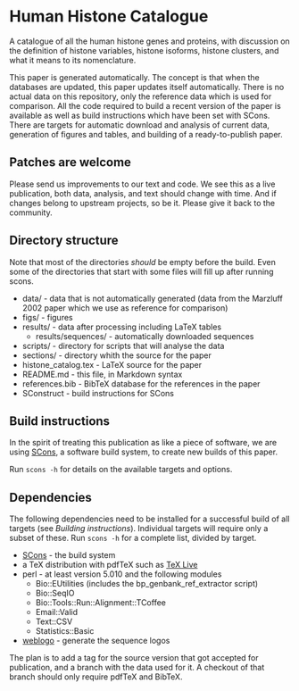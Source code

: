 Human Histone Catalogue
=======================

A catalogue of all the human histone genes and proteins, with discussion
on the definition of histone variables, histone isoforms, histone clusters,
and what it means to its nomenclature.

This paper is generated automatically. The concept is that when the databases
are updated, this paper updates itself automatically. There is no actual data on
this repository, only the reference data which is used for comparison. All the
code required to build a recent version of the paper is available as well as
build instructions which have been set with SCons. There are targets for
automatic download and analysis of current data, generation of figures and
tables, and building of a ready-to-publish paper.

Patches are welcome
-------------------

Please send us improvements to our text and code. We see this as a live
publication, both data, analysis, and text should change with time. And if
changes belong to upstream projects, so be it. Please give it back to the
community.


Directory structure
-------------------

Note that most of the directories *should* be empty before the build. Even some
of the directories that start with some files will fill up after running scons.


* data/ - data that is not automatically generated (data from the Marzluff 2002
paper which we use as reference for comparison)
* figs/ - figures
* results/ - data after processing including LaTeX tables
  * results/sequences/ - automatically downloaded sequences
* scripts/ - directory for scripts that will analyse the data
* sections/ - directory whith the source for the paper
* histone_catalog.tex - LaTeX source for the paper
* README.md - this file, in Markdown syntax
* references.bib - BibTeX database for the references in the paper
* SConstruct - build instructions for SCons


Build instructions
------------------

In the spirit of treating this publication as like a piece of software,
we are using [SCons](www.scons.org), a software build system, to create
new builds of this paper.

Run `scons -h` for details on the available targets and options.


Dependencies
------------

The following dependencies need to be installed for a successful build of all
targets (see *Building instructions*). Individual targets will require only a
subset of these. Run `scons -h` for a complete list, divided by target.

* [SCons](www.scons.org) - the build system
* a TeX distribution with pdfTeX such as [TeX Live](http://www.tug.org/tex-live/)
* perl - at least version 5.010 and the following modules
  * Bio::EUtilities (includes the bp_genbank_ref_extractor script)
  * Bio::SeqIO
  * Bio::Tools::Run::Alignment::TCoffee
  * Email::Valid
  * Text::CSV
  * Statistics::Basic
* [weblogo](weblogo.threeplusone.com) - generate the sequence logos

The plan is to add a tag for the source version that got accepted for
publication, and a branch with the data used for it. A checkout of that branch
should only require pdfTeX and BibTeX.
